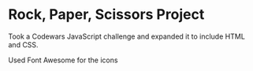 # Rock, Paper, Scissors Project

Took a Codewars JavaScript challenge and expanded it to include HTML and CSS.

Used Font Awesome for the icons
